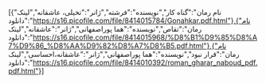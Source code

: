 [{"نام رمان":"گناه کار","نویسنده":"فرشته","ژانر":"تخیلی، عاشقانه","لینک دانلود":"https://s16.picofile.com/file/8414015784/Gonahkar.pdf.html"},{"نام رمان":"تقاص","نویسنده":"هما پوراصفهانی","ژانر":"عاشقانه","لینک دانلود":"https://s16.picofile.com/file/8414015968/%D8%B1%D9%85%D8%A7%D9%86_%D8%AA%D9%82%D8%A7%D8%B5.pdf.html"},{"نام رمان":"قرار نبود","نویسنده":"هما پوراصفهانی","ژانر":"عاشقانه،احساسی","لینک دانلود":"https://s16.picofile.com/file/8414010392/roman_gharar_naboud_pdf.pdf.html"}]